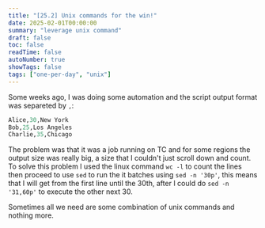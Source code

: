 ```yaml
---
title: "[25.2] Unix commands for the win!"
date: 2025-02-01T00:00:00
summary: "leverage unix command"
draft: false
toc: false
readTime: false
autoNumber: true
showTags: false
tags: ["one-per-day", "unix"]
---
```


Some weeks ago, I was doing some automation and the script output format was separeted by `,`:

```py
Alice,30,New York
Bob,25,Los Angeles
Charlie,35,Chicago
```

The problem was that it was a job running on TC and for some regions the output size was really big, a size that I couldn't just scroll down and count.
To solve this problem I used the linux command `wc -l` to count the lines then proceed to use `sed` to run the it batches using `sed -n '30p'`, this means that I will get from the first line until the 30th, after I could do `sed -n '31,60p'` to execute the other next 30.

Sometimes all we need are some combination of unix commands and nothing more.

